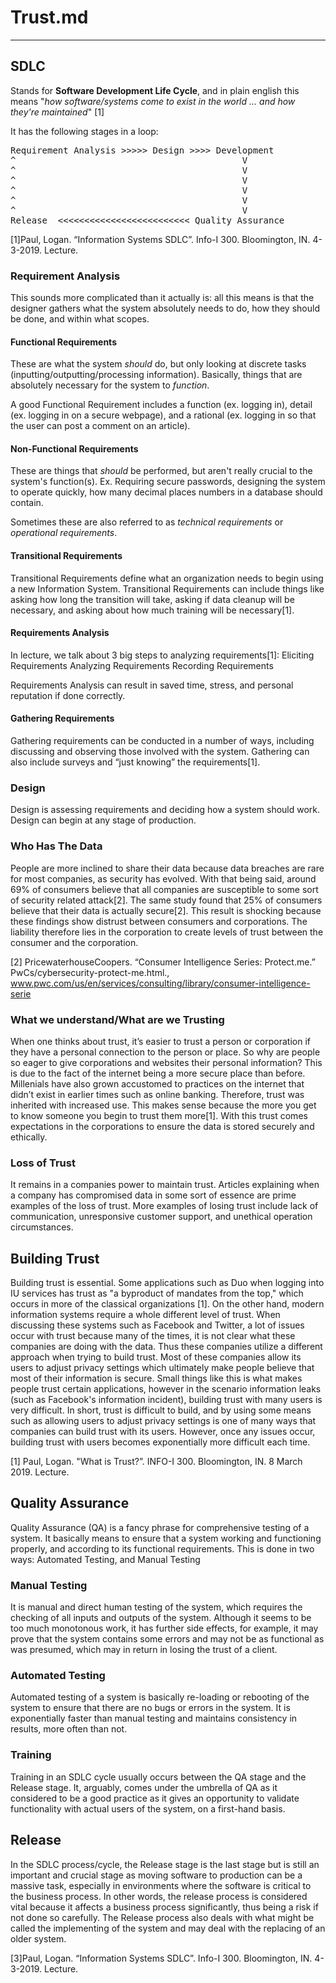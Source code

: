 # Trust.md
---

## SDLC

Stands for **Software Development Life Cycle**, and in plain english this means 
"*how software/systems come to exist in the world ... and how they're maintained*" [1]

It has the following stages in a loop:

<pre>
Requirement Analysis >>>>> Design >>>> Development
^                                           V
^                                           V
^                                           V
^                                           V
^                                           V
^                                           V
Release  <<<<<<<<<<<<<<<<<<<<<<<<< Quality Assurance
</pre>

[1]Paul, Logan. “Information Systems SDLC”. Info-I 300. Bloomington, IN. 4-3-2019.
Lecture.


### Requirement Analysis
This sounds more complicated than it actually is: all this means is that the 
designer gathers what the system absolutely needs to do, how they should be
done, and within what scopes. 

#### Functional Requirements
These are what the system *should* do, but only looking at discrete tasks 
(inputting/outputting/processing information). Basically, things that are 
absolutely necessary for the system to *function*.

A good Functional Requirement
includes a function (ex. logging in), detail (ex. logging in on a secure webpage),
and a rational (ex. logging in so that the user can post a comment on an article).

#### Non-Functional Requirements

These are things that *should* be performed, but aren't really crucial to the system's
function(s). Ex. Requiring secure passwords, designing the system to operate quickly, 
how many decimal places numbers in a database should contain. 

Sometimes these are also referred to as *technical requirements* or *operational
requirements*. 

#### Transitional Requirements
Transitional Requirements define what an organization needs to begin using a new Information System. Transitional Requirements can include things like asking how long the transition will take, asking if data cleanup will be necessary, and asking about how much training will be necessary[1].

#### Requirements Analysis
In lecture, we talk about 3 big steps to analyzing requirements[1]:
Eliciting Requirements
Analyzing Requirements
Recording Requirements

Requirements Analysis can result in saved time, stress, and personal reputation if done correctly.

#### Gathering Requirements
Gathering requirements can be conducted in a number of ways, including discussing and observing those involved with the system. Gathering can also include surveys and “just knowing” the requirements[1].

### Design
Design is assessing requirements and deciding how a system should work. Design can begin at any stage of production.

### Who Has The Data
People are more inclined to share their data because data breaches are rare for most companies, as security has evolved. With that being said, around 69% of consumers believe that all companies are susceptible to some sort of security related attack[2]. The same study found that 25% of consumers believe that their data is actually secure[2]. This result is shocking because these findings show distrust between consumers and corporations. The liability therefore lies in the corporation to create levels of trust between the consumer and the corporation. 

[2] PricewaterhouseCoopers. “Consumer Intelligence Series: Protect.me.” PwCs/cybersecurity-protect-me.html., www.pwc.com/us/en/services/consulting/library/consumer-intelligence-serie

### What we understand/What are we Trusting
When one thinks about trust, it’s easier to trust a person or corporation if they have a personal connection to the person or place. So why are people so eager to give corporations and websites their personal information? This is due to the fact of the internet being a more secure place than before. Millenials have also grown accustomed to practices on the internet that didn’t exist in earlier times such as online banking. Therefore, trust was inherited with increased use. This makes sense because the more you get to know someone you begin to trust them more[1]. With this trust comes expectations in the corporations to ensure the data is stored securely and ethically. 

### Loss of Trust
It remains in a companies power to maintain trust. Articles explaining when a company has compromised data in some sort of essence are prime examples of the loss of trust. More examples of losing trust include lack of communication, unresponsive customer support, and unethical operation circumstances.

## Building Trust
Building trust is essential. Some applications such as Duo when logging into IU services has trust as "a byproduct of mandates from the top," which occurs in more of the classical organizations [1]. On the other hand, modern information systems require a whole different level of trust. When discussing these systems such as Facebook and Twitter, a lot of issues occur with trust because many of the times, it is not clear what these companies are doing with the data. Thus these companies utilize a different approach when trying to build trust. Most of these companies allow its users to adjust privacy settings which ultimately make people believe that most of their information is secure. Small things like this is what makes people trust certain applications, however in the scenario information leaks (such as Facebook's information incident), building trust with many users is very difficult. In short, trust is difficult to build, and by using some means such as allowing users to adjust privacy settings is one of many ways that companies can build trust with its users. However, once any issues occur, building trust with users becomes exponentially more difficult each time.

[1] Paul, Logan. "What is Trust?”. INFO-I 300. Bloomington, IN. 8 March 2019.
Lecture.

## Quality Assurance
Quality Assurance (QA) is a fancy phrase for comprehensive testing of a system. It basically means to ensure that a system working and functioning properly, and according to its functional requirements. This is done in two ways: Automated Testing, and Manual Testing
 
### Manual Testing
It is manual and direct human testing of the system, which requires the checking of all inputs and outputs of the system. Although it seems to be too much monotonous work, it has further side effects, for example, it may prove that the system contains some errors and may not be as functional as was presumed, which may in return in losing the trust of a client.
 
### Automated Testing
Automated testing of a system is basically re-loading or rebooting of the system to ensure that there are no bugs or errors in the system. It is exponentially faster than manual testing and maintains consistency in results, more often than not.
 
### Training
Training in an SDLC cycle usually occurs between the QA stage and the Release stage. It, arguably, comes under the umbrella of QA as it considered to be a good practice as it gives an opportunity to validate functionality with actual users of the system, on a first-hand basis.
 
 
## Release
In the SDLC process/cycle, the Release stage is the last stage but is still an important and crucial stage as moving software to production can be a massive task, especially in environments where the software is critical to the business process. In other words, the release process is considered vital because it affects a business process significantly, thus being a risk if not done so carefully. The Release process also deals with what might be called the implementing of the system and may deal with the replacing of an older system.

[3]Paul, Logan. “Information Systems SDLC”. Info-I 300. Bloomington, IN. 4-3-2019.
Lecture.

